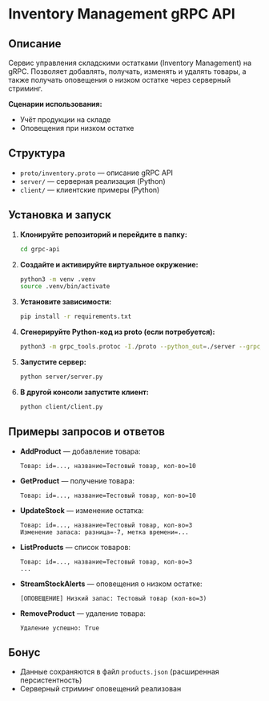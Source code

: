 # Inventory Management gRPC API

## Описание

Сервис управления складскими остатками (Inventory Management) на gRPC. Позволяет добавлять, получать, изменять и удалять товары, а также получать оповещения о низком остатке через серверный стриминг.

**Сценарии использования:**
- Учёт продукции на складе
- Оповещения при низком остатке

## Структура
- `proto/inventory.proto` — описание gRPC API
- `server/` — серверная реализация (Python)
- `client/` — клиентские примеры (Python)

## Установка и запуск

1. **Клонируйте репозиторий и перейдите в папку:**
   ```bash
   cd grpc-api
   ```
2. **Создайте и активируйте виртуальное окружение:**
   ```bash
   python3 -m venv .venv
   source .venv/bin/activate
   ```
3. **Установите зависимости:**
   ```bash
   pip install -r requirements.txt
   ```
4. **Сгенерируйте Python-код из proto (если потребуется):**
   ```bash
   python3 -m grpc_tools.protoc -I./proto --python_out=./server --grpc_python_out=./server ./proto/inventory.proto
   ```
5. **Запустите сервер:**
   ```bash
   python server/server.py
   ```
6. **В другой консоли запустите клиент:**
   ```bash
   python client/client.py
   ```

## Примеры запросов и ответов

- **AddProduct** — добавление товара:
  ```
  Товар: id=..., название=Тестовый товар, кол-во=10
  ```
- **GetProduct** — получение товара:
  ```
  Товар: id=..., название=Тестовый товар, кол-во=10
  ```
- **UpdateStock** — изменение остатка:
  ```
  Товар: id=..., название=Тестовый товар, кол-во=3
  Изменение запаса: разница=-7, метка времени=...
  ```
- **ListProducts** — список товаров:
  ```
  Товар: id=..., название=Тестовый товар, кол-во=3
  ...
  ```
- **StreamStockAlerts** — оповещения о низком остатке:
  ```
  [ОПОВЕЩЕНИЕ] Низкий запас: Тестовый товар (кол-во=3)
  ```
- **RemoveProduct** — удаление товара:
  ```
  Удаление успешно: True
  ```

## Бонус
- Данные сохраняются в файл `products.json` (расширенная персистентность)
- Серверный стриминг оповещений реализован